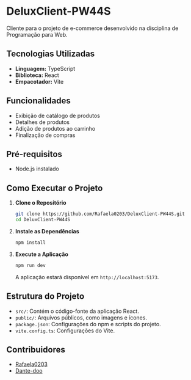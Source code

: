 # DeluxClient-PW44S

Cliente para o projeto de e-commerce desenvolvido na disciplina de Programação para Web.

## Tecnologias Utilizadas

- **Linguagem:** TypeScript
- **Biblioteca:** React
- **Empacotador:** Vite

## Funcionalidades

- Exibição de catálogo de produtos
- Detalhes de produtos
- Adição de produtos ao carrinho
- Finalização de compras

## Pré-requisitos

- Node.js instalado

## Como Executar o Projeto

1. **Clone o Repositório**

   ```bash
   git clone https://github.com/Rafaela0203/DeluxClient-PW44S.git
   cd DeluxClient-PW44S
   ```

2. **Instale as Dependências**

   ```bash
   npm install
   ```

3. **Execute a Aplicação**

   ```bash
   npm run dev
   ```

   A aplicação estará disponível em `http://localhost:5173`.

## Estrutura do Projeto

- `src/`: Contém o código-fonte da aplicação React.
- `public/`: Arquivos públicos, como imagens e ícones.
- `package.json`: Configurações do npm e scripts do projeto.
- `vite.config.ts`: Configurações do Vite.

## Contribuidores

- [Rafaela0203](https://github.com/Rafaela0203)
- [Dante-doo](https://github.com/Dante-doo)
